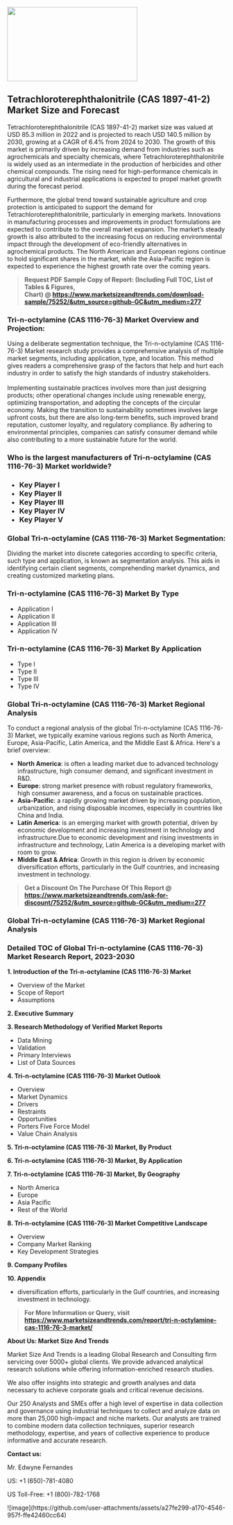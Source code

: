 <p><img class="alignnone size-medium wp-image-20088" src="https://ffe5etoiles.com/wp-content/uploads/2024/12/MST1-300x171.png" alt="" width="300" height="171" /></p><h2>Tetrachloroterephthalonitrile (CAS 1897-41-2) Market Size and Forecast</h2><p>Tetrachloroterephthalonitrile (CAS 1897-41-2) market size was valued at USD 85.3 million in 2022 and is projected to reach USD 140.5 million by 2030, growing at a CAGR of 6.4% from 2024 to 2030. The growth of this market is primarily driven by increasing demand from industries such as agrochemicals and specialty chemicals, where Tetrachloroterephthalonitrile is widely used as an intermediate in the production of herbicides and other chemical compounds. The rising need for high-performance chemicals in agricultural and industrial applications is expected to propel market growth during the forecast period.</p><p>Furthermore, the global trend toward sustainable agriculture and crop protection is anticipated to support the demand for Tetrachloroterephthalonitrile, particularly in emerging markets. Innovations in manufacturing processes and improvements in product formulations are expected to contribute to the overall market expansion. The market’s steady growth is also attributed to the increasing focus on reducing environmental impact through the development of eco-friendly alternatives in agrochemical products. The North American and European regions continue to hold significant shares in the market, while the Asia-Pacific region is expected to experience the highest growth rate over the coming years.</p></p><blockquote id="" class=""><strong>Request PDF Sample Copy of Report: (Including Full TOC, List of Tables &amp; Figures, Chart)&nbsp;@&nbsp;<strong><a href="https://www.marketsizeandtrends.com/download-sample/75252/&utm_source=github-GC&utm_medium=277" target="_blank">https://www.marketsizeandtrends.com/download-sample/75252/&utm_source=github-GC&utm_medium=277</a></strong></strong></blockquote><h3 id="" class="">Tri-n-octylamine (CAS 1116-76-3) Market&nbsp;Overview and Projection:</h3><p id="" class="">Using a deliberate segmentation technique, the Tri-n-octylamine (CAS 1116-76-3) Market research study provides a comprehensive analysis of multiple market segments, including application, type, and location. This method gives readers a comprehensive grasp of the factors that help and hurt each industry in order to satisfy the high standards of industry stakeholders. <br /> <br />Implementing sustainable practices involves more than just designing products; other operational changes include using renewable energy, optimizing transportation, and adopting the concepts of the circular economy. Making the transition to sustainability sometimes involves large upfront costs, but there are also long-term benefits, such improved brand reputation, customer loyalty, and regulatory compliance. By adhering to environmental principles, companies can satisfy consumer demand while also contributing to a more sustainable future for the world.</p><h3 id="" class="">Who is the largest manufacturers of&nbsp;Tri-n-octylamine (CAS 1116-76-3) Market worldwide?</h3><h3 class=""><p><ul><li>Key Player I </li><li> Key Player II </li><li> Key Player III </li><li> Key Player IV </li><li> Key Player V</li></ul></p></h3><h3 id="" class="">Global&nbsp;Tri-n-octylamine (CAS 1116-76-3) Market Segmentation:</h3><p id="" class="">Dividing the market into discrete categories according to specific criteria, such type and application, is known as segmentation analysis. This aids in identifying certain client segments, comprehending market dynamics, and creating customized marketing plans.</p><h3 id="" class="">Tri-n-octylamine (CAS 1116-76-3) Market&nbsp;By Type</h3><p><p><ul><li>Application I</li><li> Application II</li><li> Application III</li><li> Application IV</p></li></ul></p></p><h3 id="" class="">Tri-n-octylamine (CAS 1116-76-3) Market&nbsp;By Application</h3><p class=""><p><ul><li>Type I</li><li> Type II</li><li> Type III</li><li> Type IV</li></ul></p></p><h3 id="" class="">Global Tri-n-octylamine (CAS 1116-76-3) Market Regional Analysis</h3><p id="" class="">To conduct a regional analysis of the global Tri-n-octylamine (CAS 1116-76-3) Market, we typically examine various regions such as North America, Europe, Asia-Pacific, Latin America, and the Middle East &amp; Africa. Here's a brief overview:</p><ul><li><strong>North America</strong>: is often a leading market due to advanced technology infrastructure, high consumer demand, and significant investment in R&amp;D.</li><li><strong>Europe</strong>: strong market presence with robust regulatory frameworks, high consumer awareness, and a focus on sustainable practices.</li><li><strong>Asia-Pacific</strong>: a rapidly growing market driven by increasing population, urbanization, and rising disposable incomes, especially in countries like China and India.</li><li><strong>Latin America</strong>: is an emerging market with growth potential, driven by economic development and increasing investment in technology and infrastructure.Due to economic development and rising investments in infrastructure and technology, Latin America is a developing market with room to grow.</li><li><strong>Middle East &amp; Africa</strong>: Growth in this region is driven by economic diversification efforts, particularly in the Gulf countries, and increasing investment in technology.</li></ul><blockquote id="" class=""><strong>Get a Discount On The Purchase Of This Report @ <strong><a href="https://www.marketsizeandtrends.com/ask-for-discount/75252/&utm_source=github-GC&utm_medium=277" target="_blank">https://www.marketsizeandtrends.com/ask-for-discount/75252/&utm_source=github-GC&utm_medium=277</a></strong></strong></blockquote><h3 id="" class="">Global Tri-n-octylamine (CAS 1116-76-3) Market Regional Analysis</h3><h3 id="" class="">Detailed TOC of Global Tri-n-octylamine (CAS 1116-76-3) Market Research Report, 2023-2030</h3><p id="" class=""><strong>1. Introduction of the Tri-n-octylamine (CAS 1116-76-3) Market</strong></p><ul><li>Overview of the Market</li><li>Scope of Report</li><li>Assumptions</li></ul><p id="" class=""><strong>2. Executive Summary</strong></p><p id="" class=""><strong>3. Research Methodology of Verified Market Reports</strong></p><ul><li>Data Mining</li><li>Validation</li><li>Primary Interviews</li><li>List of Data Sources</li></ul><p id="" class=""><strong>4. Tri-n-octylamine (CAS 1116-76-3) Market Outlook</strong></p><ul><li>Overview</li><li>Market Dynamics</li><li>Drivers</li><li>Restraints</li><li>Opportunities</li><li>Porters Five Force Model</li><li>Value Chain Analysis</li></ul><p id="" class=""><strong>5. Tri-n-octylamine (CAS 1116-76-3) Market, By Product</strong></p><p id="" class=""><strong>6. Tri-n-octylamine (CAS 1116-76-3) Market, By Application</strong></p><p id="" class=""><strong>7. Tri-n-octylamine (CAS 1116-76-3) Market, By Geography</strong></p><ul><li>North America</li><li>Europe</li><li>Asia Pacific</li><li>Rest of the World</li></ul><p id="" class=""><strong>8. Tri-n-octylamine (CAS 1116-76-3) Market Competitive Landscape</strong></p><ul><li>Overview</li><li>Company Market Ranking</li><li>Key Development Strategies</li></ul><p id="" class=""><strong>9. Company Profiles</strong></p><p id="" class=""><strong>10. Appendix</strong></p><ul><li>diversification efforts, particularly in the Gulf countries, and increasing investment in technology.</li></ul><blockquote id="" class=""><strong>For More Information or Query, visit <strong><strong><a href="https://www.marketsizeandtrends.com/report/tri-n-octylamine-cas-1116-76-3-market/" target="_blank">https://www.marketsizeandtrends.com/report/tri-n-octylamine-cas-1116-76-3-market/</a></strong></strong></strong></blockquote><p id="" class=""><strong>About Us: Market Size And Trends</strong></p><p id="" class="">Market Size And Trends is a leading Global Research and Consulting firm servicing over 5000+ global clients. We provide advanced analytical research solutions while offering information-enriched research studies.</p><p id="" class="">We also offer insights into strategic and growth analyses and data necessary to achieve corporate goals and critical revenue decisions.</p><p id="" class="">Our 250 Analysts and SMEs offer a high level of expertise in data collection and governance using industrial techniques to collect and analyze data on more than 25,000 high-impact and niche markets. Our analysts are trained to combine modern data collection techniques, superior research methodology, expertise, and years of collective experience to produce informative and accurate research.</p><p id="" class=""><strong>Contact us:</strong></p><p id="" class="">Mr. Edwyne Fernandes</p><p id="" class="">US: +1 (650)-781-4080</p><p id="" class="">US Toll-Free: +1 (800)-782-1768</p>
![image](https://github.com/user-attachments/assets/a27fe299-a170-4546-957f-ffe42460cc64)
